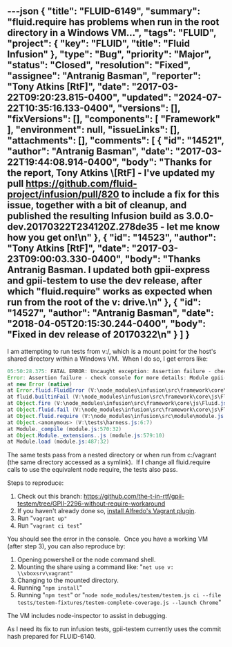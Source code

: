 ---json
{
  "title": "FLUID-6149",
  "summary": "fluid.require has problems when run in the root directory in a Windows VM...",
  "tags": "FLUID",
  "project": {
    "key": "FLUID",
    "title": "Fluid Infusion"
  },
  "type": "Bug",
  "priority": "Major",
  "status": "Closed",
  "resolution": "Fixed",
  "assignee": "Antranig Basman",
  "reporter": "Tony Atkins [RtF]",
  "date": "2017-03-22T09:20:23.815-0400",
  "updated": "2024-07-22T10:35:16.133-0400",
  "versions": [],
  "fixVersions": [],
  "components": [
    "Framework"
  ],
  "environment": null,
  "issueLinks": [],
  "attachments": [],
  "comments": [
    {
      "id": "14521",
      "author": "Antranig Basman",
      "date": "2017-03-22T19:44:08.914-0400",
      "body": "Thanks for the report, Tony Atkins \\[RtF] - I've updated my pull <https://github.com/fluid-project/infusion/pull/820> to include a fix for this issue, together with a bit of cleanup, and published the resulting Infusion build as 3.0.0-dev.20170322T234120Z.278de35 - let me know how you get on!\n"
    },
    {
      "id": "14523",
      "author": "Tony Atkins [RtF]",
      "date": "2017-03-23T09:00:03.330-0400",
      "body": "Thanks Antranig Basman.  I updated both gpii-express and gpii-testem to use the dev release, after which \"fluid.require\" works as expected when run from the root of the v: drive.\n"
    },
    {
      "id": "14527",
      "author": "Antranig Basman",
      "date": "2018-04-05T20:15:30.244-0400",
      "body": "Fixed in dev release of 20170322\n"
    }
  ]
}
---
I am attempting to run tests from v:/, which is a mount point for the host's shared directory within a Windows VM.  When I do so, I get errors like:

```java
05:50:28.375: FATAL ERROR: Uncaught exception: Assertion failure - check console for more details: Module gpii-testem has not been loaded and could not be loaded from caller's path V:\tests
Error: Assertion failure - check console for more details: Module gpii-testem has not been loaded and could not be loaded from caller's path V:\tests
at new Error (native)
at Error.fluid.FluidError (V:\node_modules\infusion\src\framework\core\js\Fluid.js:174:26)
at fluid.builtinFail (V:\node_modules\infusion\src\framework\core\js\Fluid.js:198:15)
at Object.fire (V:\node_modules\infusion\src\framework\core\js\Fluid.js:1533:40)
at Object.fluid.fail (V:\node_modules\infusion\src\framework\core\js\Fluid.js:213:32)
at Object.fluid.require (V:\node_modules\infusion\src\module\module.js:145:23)
at Object.<anonymous> (V:\tests\harness.js:6:7)
at Module._compile (module.js:570:32)
at Object.Module._extensions..js (module.js:579:10)
at Module.load (module.js:487:32)
```

The same tests pass from a nested directory or when run from c:/vagrant (the same directory accessed as a symlink).  If I change all fluid.require calls to use the equivalent node require, the tests also pass.

Steps to reproduce:

1. Check out this branch: <https://github.com/the-t-in-rtf/gpii-testem/tree/GPII-2296-without-require-workaround>
2. If you haven't already done so, [install Alfredo's Vagrant plugin](https://github.com/amatas/vagrant-gpii-ci).
3. Run "`vagrant up"`
4. Run "`vagrant ci test`"

You should see the error in the console.  Once you have a working VM (after step 3), you can also reproduce by:

1. Opening powershell or the node command shell.
2. Mounting the share using a command like: "`net use v: \\vboxsrv\vagrant"`
3. Changing to the mounted directory.
4. Running "`npm install`"
5. Running "`npm test`" or "`node node_modules/testem/testem.js ci --file tests/testem-fixtures/testem-complete-coverage.js --launch Chrome`"

The VM includes node-inspector to assist in debugging.

As I need its fix to run infusion tests, gpii-testem currently uses the commit hash prepared for FLUID-6140.

        